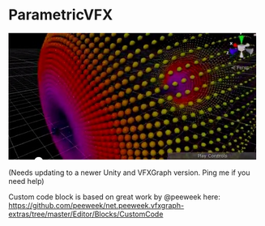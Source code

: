 # ParametricVFX
![Example](https://github.com/IxxyXR/Parametric-VFX/blob/master/Screenshots/parametrix_vfx.jpeg?raw=true "Example")

(Needs updating to a newer Unity and VFXGraph version. Ping me if you need help)

Custom code block is based on great work by @peeweek here: https://github.com/peeweek/net.peeweek.vfxgraph-extras/tree/master/Editor/Blocks/CustomCode
